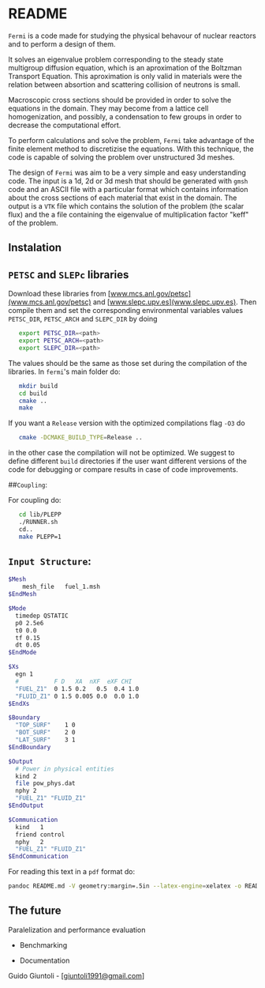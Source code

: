 # README 

`Fermi` is a code made for studying the physical behavour of nuclear reactors and to perform a design of them.

It solves an eigenvalue problem corresponding to the steady state multigroup diffusion equation, which is an aproximation of the Boltzman Transport Equation. This aproximation is only valid in materials were the relation between absortion and scattering collision of neutrons is small.

Macroscopic cross sections should be provided in order to solve the equations in the domain. They may become from a lattice cell homogenization, and possibly, a condensation to few groups in order to decrease the computational effort.

To perform calculations and solve the problem, `Fermi` take advantage of the finite element method to discretizise the equations. With this technique, the code is capable of solving the problem over unstructured 3d meshes.

The design of `Fermi` was aim to be a very simple and easy understanding code. The input is a 1d, 2d or 3d mesh that should be generated with `gmsh` code and an ASCII file with a particular format which contains information about the cross sections of each material that exist in the domain. The output is a `VTK` file which contains the solution of the problem (the scalar flux) and the a file containing the eigenvalue of multiplication factor "keff" of the problem.

## Instalation


## `PETSC` and `SLEPc` libraries

Download these libraries from [www.mcs.anl.gov/petsc](www.mcs.anl.gov/petsc) and [www.slepc.upv.es](www.slepc.upv.es). Then compile them and set the corresponding environmental variables values `PETSC_DIR`, `PETSC_ARCH` and `SLEPC_DIR` by doing

```bash
   export PETSC_DIR=<path>
   export PETSC_ARCH=<path>
   export SLEPC_DIR=<path>
```
The values should be the same as those set during the compilation of the libraries. In `fermi`'s main folder do:

```bash
   mkdir build
   cd build
   cmake ..
   make
```
If you want a `Release` version with the optimized compilations flag `-O3` do

```bash
   cmake -DCMAKE_BUILD_TYPE=Release ..
```

in the other case the compilation will not be optimized. We suggest to define different `build` directories if the user want different versions of the code for debugging or compare results in case of code improvements.

##`Coupling`:

For coupling do:
```bash
   cd lib/PLEPP
   ./RUNNER.sh
   cd..
   make PLEPP=1
```

## `Input Structure`:

```bash
$Mesh 
    mesh_file   fuel_1.msh
$EndMesh 

$Mode
  timedep QSTATIC 
  p0 2.5e6  
  t0 0.0
  tf 0.15
  dt 0.05
$EndMode

$Xs
  egn 1
  #          F D   XA  nXF  eXF CHI
  "FUEL_Z1"  0 1.5 0.2   0.5  0.4 1.0
  "FLUID_Z1" 0 1.5 0.005 0.0  0.0 1.0
$EndXs

$Boundary
  "TOP_SURF"    1 0
  "BOT_SURF"    2 0
  "LAT_SURF"    3 1
$EndBoundary

$Output
  # Power in physical entities
  kind 2
  file pow_phys.dat
  nphy 2
  "FUEL_Z1" "FLUID_Z1"
$EndOutput

$Communication
  kind   1
  friend control
  nphy   2
  "FUEL_Z1" "FLUID_Z1"
$EndCommunication
```

For reading this text in a `pdf` format do:

```bash
pandoc README.md -V geometry:margin=.5in --latex-engine=xelatex -o README.pdf
```

## The future  

Paralelization and performance evaluation 

* Benchmarking

* Documentation

Guido Giuntoli - [giuntoli1991@gmail.com]
